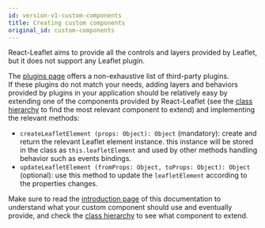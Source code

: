 ```yaml
---
id: version-v1-custom-components
title: Creating custom components
original_id: custom-components
---
```


React-Leaflet aims to provide all the controls and layers provided by Leaflet,
but it does not support any Leaflet plugin.

The [plugins page](plugins.md) offers a non-exhaustive list of third-party plugins.\
If these plugins do not match your needs, adding layers and behaviors provided by plugins in your application should be relatively easy by extending one of the components provided by React-Leaflet (see the [class hierarchy](class-hierarchy.md) to find the most relevant component to extend) and implementing the relevant methods:

* `createLeafletElement (props: Object): Object` (mandatory): create and return
  the relevant Leaflet element instance. this instance will be stored in the
  class as `this.leafletElement` and used by other methods handling behavior
  such as events bindings.
* `updateLeafletElement (fromProps: Object, toProps: Object): Object`
  (optional): use this method to update the `leafletElement` according to the
  properties changes.

Make sure to read the [introduction page](intro.md) of this
documentation to understand what your custom component should use and eventually
provide, and check the [class hierarchy](class-hierarchy.md) to see what component to extend.
